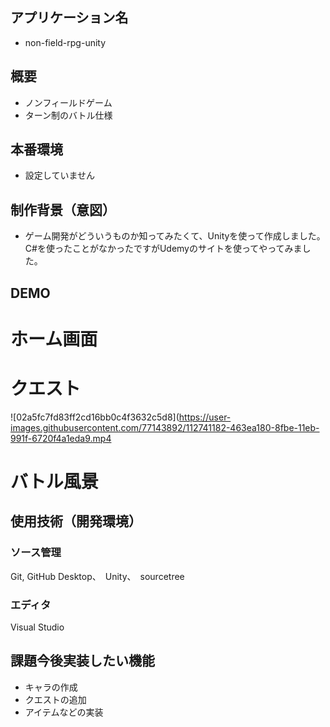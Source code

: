 ## アプリケーション名
- non-field-rpg-unity


## 概要
- ノンフィールドゲーム
- ターン制のバトル仕様

## 本番環境
- 設定していません

  
## 制作背景（意図）
- ゲーム開発がどういうものか知ってみたくて、Unityを使って作成しました。<br>
C#を使ったことがなかったですがUdemyのサイトを使ってやってみました。


## DEMO
# ホーム画面



# クエスト

![02a5fc7fd83ff2cd16bb0c4f3632c5d8](https://user-images.githubusercontent.com/77143892/112741182-463ea180-8fbe-11eb-991f-6720f4a1eda9.mp4

# バトル風景






## 使用技術（開発環境）

### ソース管理
Git, GitHub Desktop、　Unity、　sourcetree

### エディタ
Visual Studio

## 課題今後実装したい機能
- キャラの作成
- クエストの追加
- アイテムなどの実装
